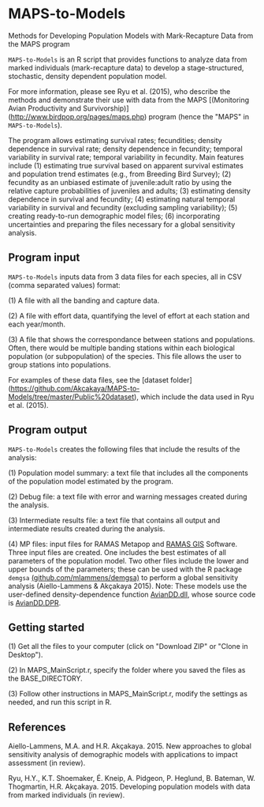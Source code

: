 # MAPS-to-Models
Methods for Developing Population Models with Mark-Recapture Data from the MAPS program

`MAPS-to-Models` is an R script that provides functions to analyze data from marked individuals (mark-recapture data) to develop a stage-structured, stochastic, density dependent population model.

For more information, please see Ryu et al. (2015), who describe the methods and demonstrate their use with data from the MAPS [(Monitoring Avian Productivity and Survivorship)] (http://www.birdpop.org/pages/maps.php) program (hence the "MAPS" in `MAPS-to-Models`).

The program allows estimating survival rates; fecundities; density dependence in survival rate; density dependence in fecundity; temporal variability in survival rate; temporal variability in fecundity.  Main features include (1) estimating true survival based on apparent survival estimates and population trend estimates (e.g., from Breeding Bird Survey); (2) fecundity as an unbiased estimate of juvenile:adult ratio by using the relative capture probabilities of juveniles and adults; (3) estimating density dependence in survival and fecundity; (4) estimating natural temporal variability in survival and fecundity (excluding sampling variability); (5) creating ready-to-run demographic model files; (6) incorporating uncertainties and preparing the files necessary for a global sensitivity analysis.

## Program input
`MAPS-to-Models` inputs data from 3 data files for each species, all in CSV (comma separated values) format:

(1) A file with all the banding and capture data.

(2) A file with effort data, quantifying the level of effort at each station and each year/month.

(3) A file that shows the correspondance between stations and populations. Often, there would be multiple banding stations within each biological population (or subpopulation) of the species.  This file allows the user to group stations into populations.

For examples of these data files, see the [dataset folder] (https://github.com/Akcakaya/MAPS-to-Models/tree/master/Public%20dataset), which include the data used in Ryu et al. (2015).

## Program output
`MAPS-to-Models` creates the following files that include the results of the analysis:

(1) Population model summary: a text file that includes all the components of the population model estimated by the program.

(2) Debug file: a text file with error and warning messages created during the analysis.

(3) Intermediate results file: a text file that contains all output and intermediate results created during the analysis.

(4) MP files: input files for RAMAS Metapop and [RAMAS GIS](http://ramas.com/software.htm) Software.  Three input files are created.  One includes the best estimates of all parameters of the population model.  Two other files include the lower and upper bounds of the parameters; these can be used with the R package `demgsa` [(github.com/mlammens/demgsa)](https://github.com/mlammens/demgsa) to perform a global sensitivity analysis (Aiello-Lammens & Akçakaya 2015). Note: These models use the user-defined density-dependence function [AvianDD.dll](https://github.com/Akcakaya/MAPS-to-Models/blob/master/AvianDD.dll), whose source code is [AvianDD.DPR](https://github.com/Akcakaya/MAPS-to-Models/blob/master/AvianDD.DPR).

## Getting started

(1) Get all the files to your computer (click on "Download ZIP" or "Clone in Desktop").

(2) In MAPS_MainScript.r, specify the folder where you saved the files as the BASE_DIRECTORY.

(3) Follow other instructions in MAPS_MainScript.r, modify the settings as needed, and run this script in R.

## References
Aiello-Lammens, M.A. and H.R. Akçakaya. 2015. New approaches to global sensitivity analysis of demographic models with applications to impact assessment (in review).

Ryu, H.Y., K.T. Shoemaker, É. Kneip, A. Pidgeon, P. Heglund, B. Bateman, W. Thogmartin, H.R. Akçakaya. 2015.  Developing population models with data from marked individuals (in review).

